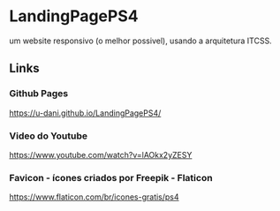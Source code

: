 # LandingPagePS4
 um website responsivo (o melhor possivel), usando a arquitetura ITCSS.

## Links
### Github Pages
 https://u-dani.github.io/LandingPagePS4/
 
### Video do Youtube
  https://www.youtube.com/watch?v=lAOkx2yZESY

### Favicon - ícones criados por Freepik - Flaticon 
  https://www.flaticon.com/br/icones-gratis/ps4
